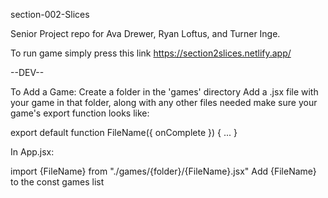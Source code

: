 section-002-Slices

Senior Project repo for Ava Drewer, Ryan Loftus, and Turner Inge.

To run game simply press this link
  https://section2slices.netlify.app/
  

   
--DEV--

To Add a Game: Create a folder in the 'games' directory Add a .jsx file with your game in that folder, along with any other files needed make sure your game's export function looks like:

export default function FileName({ onComplete }) { ... }

In App.jsx:

import {FileName} from "./games/{folder}/{FileName}.jsx" Add {FileName} to the const games list
